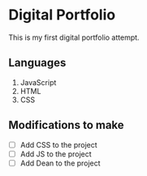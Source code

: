 # Digital Portfolio

This is my first digital portfolio attempt.

## Languages

1. JavaScript
2. HTML
3. CSS

## Modifications to make

- [ ] Add CSS to the project 
- [ ] Add JS to the project
- [ ] Add Dean to the project